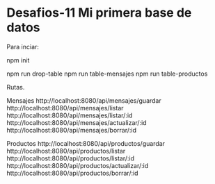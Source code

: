 # Desafios-11  Mi primera base de datos 

Para  inciar:

npm init

npm run drop-table
npm run table-mensajes
npm run table-productos 


Rutas.

Mensajes
http://localhost:8080/api/mensajes/guardar
http://localhost:8080/api/mensajes/listar
http://localhost:8080/api/mensajes/listar/:id
http://localhost:8080/api/mensajes/actualizar/:id
http://localhost:8080/api/mensajes/borrar/:id

Productos
http://localhost:8080/api/productos/guardar
http://localhost:8080/api/productos/listar
http://localhost:8080/api/productos/listar/:id
http://localhost:8080/api/productos/actualizar/:id
http://localhost:8080/api/productos/borrar/:id



